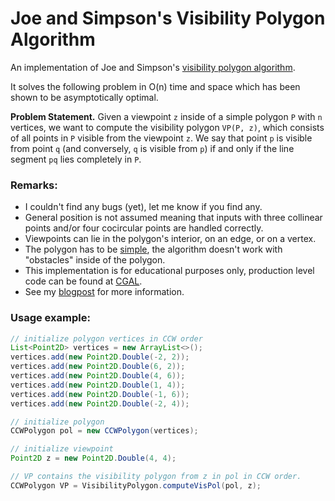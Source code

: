 # Joe and Simpson's Visibility Polygon Algorithm
An implementation of Joe and Simpson's [visibility polygon algorithm](https://cs.uwaterloo.ca/research/tr/1985/CS-85-38.pdf).

It solves the following problem in O(n) time and space which has been shown to be asymptotically optimal.

**Problem Statement.** Given a viewpoint `z` inside of a simple polygon `P` with `n` vertices, we want to compute the visibility polygon `VP(P, z)`, which consists of all points in `P` visible from the viewpoint `z`. We say that point `p` is visible from point `q` (and conversely, `q` is visible from `p`) if and only if the line segment `pq` lies completely in `P`.

### Remarks:
- I couldn't find any bugs (yet), let me know if you find any.
- General position is not assumed meaning that inputs with three collinear points and/or four cocircular points are handled correctly.
- Viewpoints can lie in the polygon's interior, on an edge, or on a vertex.
- The polygon has to be [simple](https://en.wikipedia.org/wiki/Simple_polygon), the algorithm doesn't work with "obstacles" inside of the polygon.
- This implementation is for educational purposes only, production level code can be found at [CGAL](https://doc.cgal.org/latest/Visibility_2/classCGAL_1_1Simple__polygon__visibility__2.html).
- See my [blogpost](http://davidglavas.me/) for more information.

### Usage example:

``` java
// initialize polygon vertices in CCW order
List<Point2D> vertices = new ArrayList<>();
vertices.add(new Point2D.Double(-2, 2));
vertices.add(new Point2D.Double(6, 2));
vertices.add(new Point2D.Double(4, 6));
vertices.add(new Point2D.Double(1, 4));
vertices.add(new Point2D.Double(-1, 6));
vertices.add(new Point2D.Double(-2, 4));

// initialize polygon
CCWPolygon pol = new CCWPolygon(vertices);

// initialize viewpoint
Point2D z = new Point2D.Double(4, 4);

// VP contains the visibility polygon from z in pol in CCW order.
CCWPolygon VP = VisibilityPolygon.computeVisPol(pol, z);
```
